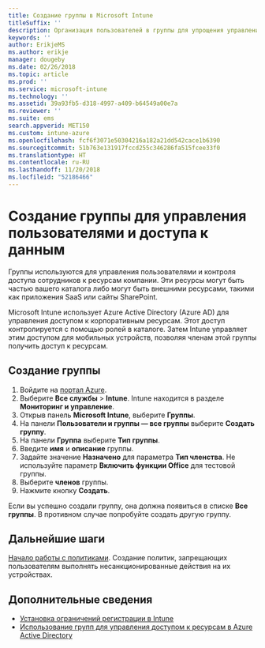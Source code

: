 ```yaml
---
title: Создание группы в Microsoft Intune
titleSuffix: ''
description: Организация пользователей в группы для упрощения управления политиками и приложениями, к которым они могут получить доступ.
keywords: ''
author: ErikjeMS
ms.author: erikje
manager: dougeby
ms.date: 02/26/2018
ms.topic: article
ms.prod: ''
ms.service: microsoft-intune
ms.technology: ''
ms.assetid: 39a93fb5-d318-4997-a409-b64549a00e7a
ms.reviewer: ''
ms.suite: ems
search.appverid: MET150
ms.custom: intune-azure
ms.openlocfilehash: fcf6f3071e50304216a182a21dd542cace1b6390
ms.sourcegitcommit: 51b763e131917fccd255c346286fa515fcee33f0
ms.translationtype: HT
ms.contentlocale: ru-RU
ms.lasthandoff: 11/20/2018
ms.locfileid: "52186466"
---
```

# <a name="create-a-group-to-manage-your-users-and-data-access"></a>Создание группы для управления пользователями и доступа к данным

Группы используются для управления пользователями и контроля доступа сотрудников к ресурсам компании. Эти ресурсы могут быть частью вашего каталога либо могут быть внешними ресурсами, такими как приложения SaaS или сайты SharePoint.

Microsoft Intune использует Azure Active Directory (Azure AD) для управления доступом к корпоративным ресурсам. Этот доступ контролируется с помощью ролей в каталоге. Затем Intune управляет этим доступом для мобильных устройств, позволяя членам этой группы получить доступ к ресурсам.

## <a name="how-do-i-create-a-group"></a>Создание группы

1. Войдите на [портал Azure](https://portal.azure.com).
2. Выберите **Все службы** > **Intune**. Intune находится в разделе **Мониторинг и управление**.
3. Открыв панель **Microsoft Intune**, выберите **Группы**.
4. На панели **Пользователи и группы — все группы** выберите **Создать группу**.
5. На панели **Группа** выберите **Тип группы**.
5. Введите **имя** и **описание** группы.
6. Задайте значение **Назначено** для параметра **Тип членства**. Не используйте параметр **Включить функции Office** для тестовой группы.
7. Выберите **членов** группы.
7. Нажмите кнопку **Создать**.

Если вы успешно создали группу, она должна появиться в списке **Все группы**. В противном случае попробуйте создать другую группу.

## <a name="next-steps"></a>Дальнейшие шаги

[Начало работы с политиками](get-started-policies.md). Создание политик, запрещающих пользователям выполнять несанкционированные действия на их устройствах.

## <a name="learn-more"></a>Дополнительные сведения

* [Установка ограничений регистрации в Intune](groups-add.md)
* [Использование групп для управления доступом к ресурсам в Azure Active Directory](https://docs.microsoft.com/azure/active-directory/active-directory-manage-groups)
